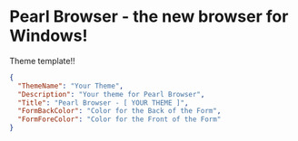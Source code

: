 # Pearl Browser - the new browser for Windows!
Theme template!!
```json
{
  "ThemeName": "Your Theme",
  "Description": "Your theme for Pearl Browser",
  "Title": "Pearl Browser - [ YOUR THEME ]",
  "FormBackColor": "Color for the Back of the Form",
  "FormForeColor": "Color for the Front of the Form"
}
```
